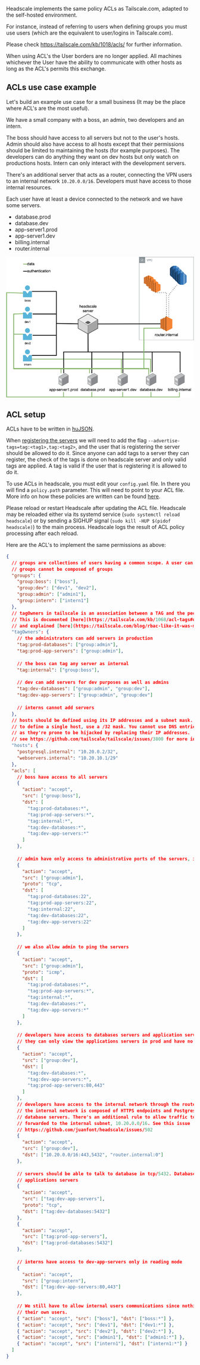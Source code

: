 Headscale implements the same policy ACLs as Tailscale.com, adapted to the self-hosted environment.

For instance, instead of referring to users when defining groups you must
use users (which are the equivalent to user/logins in Tailscale.com).

Please check https://tailscale.com/kb/1018/acls/ for further information.

When using ACL's the User borders are no longer applied. All machines
whichever the User have the ability to communicate with other hosts as
long as the ACL's permits this exchange.

## ACLs use case example

Let's build an example use case for a small business (It may be the place where
ACL's are the most useful).

We have a small company with a boss, an admin, two developers and an intern.

The boss should have access to all servers but not to the user's hosts. Admin
should also have access to all hosts except that their permissions should be
limited to maintaining the hosts (for example purposes). The developers can do
anything they want on dev hosts but only watch on productions hosts. Intern
can only interact with the development servers.

There's an additional server that acts as a router, connecting the VPN users
to an internal network `10.20.0.0/16`. Developers must have access to those
internal resources.

Each user have at least a device connected to the network and we have some
servers.

- database.prod
- database.dev
- app-server1.prod
- app-server1.dev
- billing.internal
- router.internal

![ACL implementation example](../images/headscale-acl-network.png)

## ACL setup

ACLs have to be written in [huJSON](https://github.com/tailscale/hujson).

When [registering the servers](../usage/getting-started.md#register-a-node) we
will need to add the flag `--advertise-tags=tag:<tag1>,tag:<tag2>`, and the user
that is registering the server should be allowed to do it. Since anyone can add
tags to a server they can register, the check of the tags is done on headscale
server and only valid tags are applied. A tag is valid if the user that is
registering it is allowed to do it.

To use ACLs in headscale, you must edit your `config.yaml` file. In there you will find a `policy.path` parameter. This
will need to point to your ACL file. More info on how these policies are written can be found
[here](https://tailscale.com/kb/1018/acls/).

Please reload or restart Headscale after updating the ACL file. Headscale may be reloaded either via its systemd service
(`sudo systemctl reload headscale`) or by sending a SIGHUP signal (`sudo kill -HUP $(pidof headscale)`) to the main
process. Headscale logs the result of ACL policy processing after each reload.

Here are the ACL's to implement the same permissions as above:

```json
{
  // groups are collections of users having a common scope. A user can be in multiple groups
  // groups cannot be composed of groups
  "groups": {
    "group:boss": ["boss"],
    "group:dev": ["dev1", "dev2"],
    "group:admin": ["admin1"],
    "group:intern": ["intern1"]
  },
  // tagOwners in tailscale is an association between a TAG and the people allowed to set this TAG on a server.
  // This is documented [here](https://tailscale.com/kb/1068/acl-tags#defining-a-tag)
  // and explained [here](https://tailscale.com/blog/rbac-like-it-was-meant-to-be/)
  "tagOwners": {
    // the administrators can add servers in production
    "tag:prod-databases": ["group:admin"],
    "tag:prod-app-servers": ["group:admin"],

    // the boss can tag any server as internal
    "tag:internal": ["group:boss"],

    // dev can add servers for dev purposes as well as admins
    "tag:dev-databases": ["group:admin", "group:dev"],
    "tag:dev-app-servers": ["group:admin", "group:dev"]

    // interns cannot add servers
  },
  // hosts should be defined using its IP addresses and a subnet mask.
  // to define a single host, use a /32 mask. You cannot use DNS entries here,
  // as they're prone to be hijacked by replacing their IP addresses.
  // see https://github.com/tailscale/tailscale/issues/3800 for more information.
  "hosts": {
    "postgresql.internal": "10.20.0.2/32",
    "webservers.internal": "10.20.10.1/29"
  },
  "acls": [
    // boss have access to all servers
    {
      "action": "accept",
      "src": ["group:boss"],
      "dst": [
        "tag:prod-databases:*",
        "tag:prod-app-servers:*",
        "tag:internal:*",
        "tag:dev-databases:*",
        "tag:dev-app-servers:*"
      ]
    },

    // admin have only access to administrative ports of the servers, in tcp/22
    {
      "action": "accept",
      "src": ["group:admin"],
      "proto": "tcp",
      "dst": [
        "tag:prod-databases:22",
        "tag:prod-app-servers:22",
        "tag:internal:22",
        "tag:dev-databases:22",
        "tag:dev-app-servers:22"
      ]
    },

    // we also allow admin to ping the servers
    {
      "action": "accept",
      "src": ["group:admin"],
      "proto": "icmp",
      "dst": [
        "tag:prod-databases:*",
        "tag:prod-app-servers:*",
        "tag:internal:*",
        "tag:dev-databases:*",
        "tag:dev-app-servers:*"
      ]
    },

    // developers have access to databases servers and application servers on all ports
    // they can only view the applications servers in prod and have no access to databases servers in production
    {
      "action": "accept",
      "src": ["group:dev"],
      "dst": [
        "tag:dev-databases:*",
        "tag:dev-app-servers:*",
        "tag:prod-app-servers:80,443"
      ]
    },
    // developers have access to the internal network through the router.
    // the internal network is composed of HTTPS endpoints and Postgresql
    // database servers. There's an additional rule to allow traffic to be
    // forwarded to the internal subnet, 10.20.0.0/16. See this issue
    // https://github.com/juanfont/headscale/issues/502
    {
      "action": "accept",
      "src": ["group:dev"],
      "dst": ["10.20.0.0/16:443,5432", "router.internal:0"]
    },

    // servers should be able to talk to database in tcp/5432. Database should not be able to initiate connections to
    // applications servers
    {
      "action": "accept",
      "src": ["tag:dev-app-servers"],
      "proto": "tcp",
      "dst": ["tag:dev-databases:5432"]
    },
    {
      "action": "accept",
      "src": ["tag:prod-app-servers"],
      "dst": ["tag:prod-databases:5432"]
    },

    // interns have access to dev-app-servers only in reading mode
    {
      "action": "accept",
      "src": ["group:intern"],
      "dst": ["tag:dev-app-servers:80,443"]
    },

    // We still have to allow internal users communications since nothing guarantees that each user have
    // their own users.
    { "action": "accept", "src": ["boss"], "dst": ["boss:*"] },
    { "action": "accept", "src": ["dev1"], "dst": ["dev1:*"] },
    { "action": "accept", "src": ["dev2"], "dst": ["dev2:*"] },
    { "action": "accept", "src": ["admin1"], "dst": ["admin1:*"] },
    { "action": "accept", "src": ["intern1"], "dst": ["intern1:*"] }
  ]
}
```
